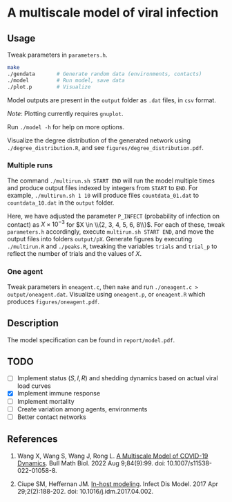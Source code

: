 # A multiscale model of viral infection

## Usage

Tweak parameters in `parameters.h`.

```sh
make
./gendata       # Generate random data (environments, contacts)
./model         # Run model, save data
./plot.p        # Visualize
```

Model outputs are present in the `output` folder as `.dat` files, in `csv`
format.

_Note_: Plotting currently requires `gnuplot`.

Run `./model -h` for help on more options.

Visualize the degree distribution of the generated network using
`./degree_distribution.R`, and see `figures/degree_distribution.pdf`.

### Multiple runs

The command `./multirun.sh START END` will run the model multiple times and
produce output files indexed by integers from `START` to `END`. For example,
`./multirun.sh 1 10` will produce files `countdata_01.dat` to
`countdata_10.dat` in the `output` folder.

Here, we have adjusted the parameter `P_INFECT` (probability of infection on
contact) as $X \times 10^{-3}$ for $X \in \\{2, 3, 4, 5, 6, 8\\}$. For each
of these, tweak `parameters.h` accordingly, execute `multirun.sh START
END`, and move the output files into folders `output/pX`. Generate figures
by executing `./multirun.R` and `./peaks.R`, tweaking the variables
`trials` and `trial_p` to reflect the number of trials and the values of
$X$.

### One agent

Tweak parameters in `oneagent.c`, then `make` and run
`./oneagent.c > output/oneagent.dat`. Visualize using `oneagent.p`,
or `oneagent.R` which produces `figures/oneagent.pdf`.


## Description

The model specification can be found in `report/model.pdf`.

## TODO
- [ ] Implement status ($S, I, R$) and shedding dynamics based on actual viral load curves
- [x] Implement immune response
- [ ] Implement mortality
- [ ] Create variation among agents, environments
- [ ] Better contact networks

## References

1. Wang X, Wang S, Wang J, Rong L. [A Multiscale Model of COVID-19 Dynamics](https://www.ncbi.nlm.nih.gov/pmc/articles/PMC9360740/). Bull Math Biol. 2022 Aug 9;84(9):99. doi: 10.1007/s11538-022-01058-8.

2. Ciupe SM, Heffernan JM. [In-host modeling](https://pubmed.ncbi.nlm.nih.gov/29928736/). Infect Dis Model. 2017 Apr 29;2(2):188-202. doi: 10.1016/j.idm.2017.04.002.
